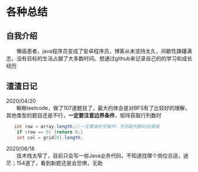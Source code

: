 # 各种总结
## 自我介绍
&emsp;&emsp;懒癌患者，java程序员变成了安卓程序员，博客从未坚持太久，间歇性踌躇满志，没有目标的生活占据了大多数时间。想通过github来记录自己的的学习和成长经历  
## 渣渣日记
2020/04/20  
&emsp;&emsp;瞅瞅leetcode，做了107道题目了，最大的体会是对BFS有了比较好的理解，其他类型的题目还是不行，**一定要注意边界条件**，矩阵获取行列数时
```java
   int row = array.length;//一定要做判空操作，否则取列数时会报错
    if (row == 0) {return 0;}
    int col = grid[0].length;
 ```

 2020/06/18  
&emsp;&emsp;技术栈太窄了，目前只会写一些Java业务代码，不知道找哪个岗位合适，迷茫；154道了，看到新题还是会恐惧，无助